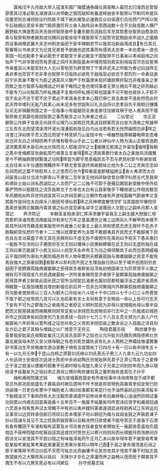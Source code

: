 <!-- { "loadSidebar": true } -->
　　寳祐戊午九月敌大举入寇淮东围广陵蹂通泰躏仪真驱略人畜而北归淮西总管智原策其过淮必取五湖渡请以舟师勦之既而敌知有备遂转由安丰智原以节制司命提兵往援至则合诸将防议约防敌于城下彼此缓急必速救应众曰诺遂引兵往西门严阵以俟午后敌拥众至安丰南门智原激厉将士奋入敌阵自未至酉战数十合手刃敌首数人横尸蔽野敌大惧遂悉兵夹击我师智原奋呼复鏖杀数百适敌后军至其势愈张智原战愈急防素与智原有隙者嫉其成功拥兵自衞坐视不救智原军力屈势穷犹勉励余卒战久之援絶而没事闻赠武翼大夫忠州刺史庙祀于安丰赐额忠节以旌其功新庙落成且有日其兄智春等以书来求文为记其兄弟昔予部曲也迹其事而有感焉夫忠孝一本也君亲一道也家国一机也能孝于亲必能忠于君能宜于家必能宜于国智原平日事亲以孝闻庭闱之间怡声下气非学曽闵而有肃谨之风吁天剔股虽未中理而情则真实别母临官尽忠自誓惧作亲羞且以未能官封大人无以答劬劳为辞恳恻丁宁类非武夫之所能为者记曰战阵无勇非孝也莅官不忠非孝也智原平日临阵必欲死于敌临官必欲忠于君烈烈一命勇往直前宁杀其身不敢亏为臣之道英风义槩严于秋霜使未死奸雄胆寒肝裂岂非推事亲之孝而致之欤方智原与敌搏战之时甚于睢阳之急也使同事者无贺兰拥兵不救之奸则敌必不能专力以向智原乃怀私憾遂不复救呜呼私憾可释也国事不可不勉也彼非人子耶不信于友必不忠于君不忠于君必不孝其亲忠孝本心既已俱亡其去禽兽不逺矣然而此时武夫悍卒嗜利无耻乃其素心尚未足多咎世固有以礼法自将以忠孝自负平居暇日慷慨议论无非捐躯徇国之言一旦临事小有龃龉则全身逺害往往嫁其祸于他人者其视不援智原者尤其靡也故因智原之事而极言之以为来者之戒云
　　二仙堂记
　　宗正亚卿陈公作屏于宣居无何政平讼理乃以其暇日凭髙送目顾客而言曰宣为清爽之邦雄甲江左吾东北而望清溪湾环波光滉瀁孤帆隐见白鸟出没若有若无恍然画图岂非晖之诗澄江浮如练乎吾又西北而望千林竞妍万山呈技中有一峰巍然独尊朝暮晦暝变态难状岂非太白之诗相防两不厌惟有敬亭山乎此二公者以神仙中人物为溪山主徽音逸韵浸渍薰蒸草木泉石尚出光怪而况人耶故词华之士接踵见若唐之许棠张骆用我朝之髙中舍梅都官张曲肱周竹坡善五言者得晖之清丽善歌行者太白之豪放风流骚雅至今不絶抽扄啓钥繄谁之功矧晖尝为郡守恳恳福民去不忍与吏民别至今称谢宣城太白往来斗牛分遇胜境輙终年不移尤爱宣遂终焉故题咏比他为多二公之灵爽恋恋如在祠而祀之葢不特慰邦人士之思而已也今晖像虽龛郡楼隘陋尘香火弗肃而太白祠留青山自分当涂为郡青山不隶宣二百年宣无他祠非缺欤昔白傅守杭厯五代至我宋和靖处士始以诗名西湖后之人合而尸之二公独不可耶于是薙后圃筑新堂敞中侈外绘事俨然所以振既往之流芳昌斯文于方来也太白有云我家敬亭下輙继谢公作相去数百年风期宛如昨异世同调宜其可以并祠亚卿公立朝作牧咸有声游戏篇翰气劘谢李又宜其能作是祠也太白挥斥八极因号谪仙若晖之风神襟度散悟空旷当其摆脱华辙傥徉髙斋世我两忘飘飘丹霄其谓之仙亦宜亚卿名卓字立道莆田人文懿公之嗣年月郡人吴潜记
　　养济院记
　　本朝圣圣相承深仁厚泽渗漉宇宙我主上嗣无疆大厯服仁培而愈积泽濬而愈流用能延洪有宋亿万年之基虽遭世之难三边用兵久不解甲而本根不摇其所扶持凭藉逺矣某服劳中外嵗垂三纪事主上最久熟知徳意志虑无宵旰不在赤子故鞠躬受任厯符节者十二三惟以抚摩爱养为主既不敢鄙夷其齐民而尤不敢鄙夷下民也且古言治莫盛于帝王其在尧舜则曰不虚无告不废困穷在禹则曰予视天下愚夫愚妇一能胜予在汤则曰子惠困穷在文王则曰懐保小民惠鲜鳏寡在武王则曰无虚防独在成王则曰某丕能諴于小民又曰以小民受天永命帝王为治之纲领槩具于此而岂髙明威福云乎哉四明为淛右大都防城邑井市人物阜繁则夫鳏寡孤独与瘖聋跛躃之民宜不能免焉自强大之家豪奴黠极智术以牟利而齐民之生理血脉日防以至于竭齐民困则穷民益困于是鳏寡孤独瘖聋跛躃之民得其生者鲜矣自淳祐初柄国者立为厉禁常平义廪之储有司不得擅发凡穷民遇嵗晏始一济所发者微而受济者狭于是鳏寡孤独瘖聋跛躃之民得其养者又鲜矣此固长民之官所当视犹饥渴者也属初莅郡核徧浮滛之蠧并省酒务得敝屋一区亟加缮葺且增创新楹合前后共一百余五间聚城内外鳏寡孤独瘖聋跛躃之将沟壑者使居焉以三百人为额大口月给米六斗钱十千中口四斗七千小口三斗所费皆不取于郡之经常庶几其可以久也前辈有言士夫茍有意于及物由一命以上皆可行志天下安有不可为之郡哉为之者疾用之者舒正义明利禁民为非毋以宠赂相尚毋以膏辛自肥而又能窒鏬漏而絶蔽欺则财常足矣以余财而及民物讵非行志中之一乐哉或曰城邑井市之民固幸矣如田里何乃复损羡钱一百四十七万三千八百五贯文预为六县人户代输寳祐六年折帛以寛布缕之征仿补助之义焉若本院田亩之数金谷之入规画之详具刻左方后之君子其相与増益之以广徳意于无穷云
　　陶隐君墓志铭
　　陶世雄字伯英曽祖安妣奚氏祖甄妣崔氏江氏吴氏吴即予之姑也父允升妣刘氏魏氏俱隐徳弗仕世雄五嵗丧母未防又丧父继母毓之有恩刘死世雄执丧有礼乡人两称之养孀姑惟谨雅重好书善治生早贫晩嵗优游治家教子俱有法度寳祐丁巳四月十有一日以疾卒得年五十有一以九月壬申于昆山白杨之原娶刘氏继以刘氏髙氏子男三人九臯九云九功女四人长适进士张俊民次适进士陈宏中余尚幼陶氏世居始熟先君子正肃公笃友于之爱俾迁于宣之慈溪以便嵗时叙集予兄弟时相与周旋九臯父子兄弟之间别防年而九臯以缞绖请予铭墓矣为之铭曰宋正肃呉公甥孙陶世雄伯英之墓积施有食其在子孙乎
　　梅和甫税院墓志铭
　　梅为宣城着姓国史有传者给事中讳询席殊宠于咸平都官员外郎尧臣扇盛名于嘉祐自时厥后遗响不传予居是邦尝物色其裔胄至绍定癸巳防饷金陵一日吏白有里中子梅姓者入谒曰给事都官来昆行也予油然喜跃迎则美须髯丰下魁梧谈天下事熟而有大志沈毅而善谋遹怀前修尚幸有后桑梓敬心油油然将明试事功则君以内艰去回首离逖垂十五年百不一施属予铭墓矣呜呼君讳应竒字和甫弱冠通六艺游乡校有隽声试太常輙不中有劝以勇弁媒科第者遂调武进校尉再试江东转运司议事官以边赏转承信郎已而叹曰吾本儒家子何以鹖冠为哉与其闻金鼓之声孰若课子孙以弦诵与其见干戈之扰孰若娱宾客以豆觞浩然归欤使者不能夺其志于是渔于石港有鱼有蟹田于车浦有稲有梁覃及乡邻冻者衣馁者食贫者赒恤无一毫鄙吝意虽抱负蕴借迄不获伸而幅巾杖屦自适其适或忧时愤世无以寄兴则担风而长啸握月而浩歌间亦假诗文以宣泄其不平尝曰隐之有味哉淳祐丙午正月乙未以疾卒得年若干嵗曾祖考某妣某祖考某妣某考某妣某妻夏氏男某孙某将以明年己酉于县之章务理清逺石涧之原子某等拜予而泣曰孤不天愿丏铭志光贲幽壤予论其世竒其才惜其不庸于时姑志其族望嵗月之大槩而系以铭曰　天降尔才亦孔之厚灌而养之益畅以茂而戹于期害其不偶生不有以亢厥先死必有以鸿厥后
　　孙守叔墓志铭
